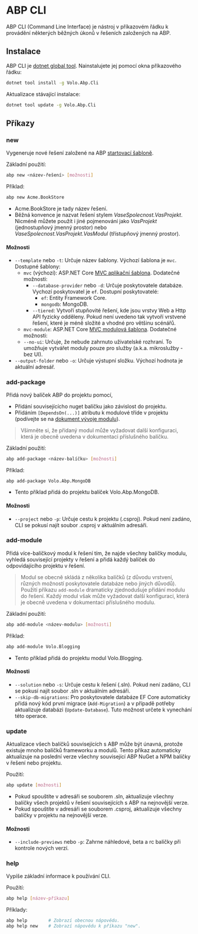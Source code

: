 ﻿# ABP CLI

ABP CLI (Command Line Interface) je nástroj v příkazovém řádku k provádění některých běžných úkonů v řešeních založených na ABP.

## Instalace

ABP CLI je [dotnet global tool](https://docs.microsoft.com/en-us/dotnet/core/tools/global-tools). Nainstalujete jej pomocí okna příkazového řádku:

````bash
dotnet tool install -g Volo.Abp.Cli
````

Aktualizace stávající instalace:

````bash
dotnet tool update -g Volo.Abp.Cli
````

## Příkazy

### new

Vygeneruje nové řešení založené na ABP [startovací šabloně](Startup-Templates/Index.md).

Základní použití:

````bash
abp new <název-řešení> [možnosti]
````

Příklad:

````bash
abp new Acme.BookStore
````

* Acme.BookStore je tady název řešení.
* Běžná konvence je nazvat řešení stylem *VaseSpolecnost.VasProjekt*. Nicméně můžete použít i jiné pojmenování jako *VasProjekt* (jednostupňový jmenný prostor) nebo *VaseSpolecnost.VasProjekt.VasModul* (třístupňový jmenný prostor).

#### Možnosti

* `--template` nebo `-t`: Určuje název šablony. Výchozí šablona je `mvc`. Dostupné šablony:
  * `mvc` (výchozí): ASP.NET Core [MVC aplikační šablona](Startup-Templates/Mvc.md). Dodatečné možnosti:
    * `--database-provider` nebo `-d`: Určuje poskytovatele databáze. Vychozí poskytovatel je `ef`. Dostupní poskytovatelé:
      * `ef`: Entity Framework Core.
      * `mongodb`: MongoDB.
    * `--tiered`: Vytvoří stupňovité řešení, kde jsou vrstvy Web a Http API fyzicky odděleny. Pokud není uvedeno tak vytvoří vrstvené řešení, které je méně složité a vhodné pro většinu scénářů.
  *  `mvc-module`: ASP.NET Core [MVC modulová šablona](Startup-Templates/Mvc-Module.md). Dodatečné možnosti:
    * `--no-ui`: Určuje, že nebude zahrnuto uživatelské rozhraní. To umožňuje vytvářet moduly pouze pro služby (a.k.a. mikroslužby - bez UI).
* `--output-folder` nebo `-o`: Určuje výstupní složku. Výchozí hodnota je aktuální adresář.

### add-package

Přidá nový balíček ABP do projektu pomocí,

* Přidání souvisejícícho nuget balíčku jako závislost do projektu.
* Přidáním `[DependsOn(...)]` atributu k modulové tříde v projektu (podívejte se na [dokument vývoje modulu](Module-Development-Basics.md)).

> Všimněte si, že přidaný modul může vyžadovat další konfiguraci, která je obecně uvedena v dokumentaci příslušného balíčku.

Základní použití:

````bash
abp add-package <název-balíčku> [možnosti]
````

Příklad:

````
abp add-package Volo.Abp.MongoDB
````

* Tento příklad přidá do projektu balíček Volo.Abp.MongoDB.

#### Možnosti

* `--project` nebo `-p`: Určuje cestu k projektu (.csproj). Pokud není zadáno, CLI se pokusí najít soubor .csproj v aktuálním adresáři.

### add-module

Přidá více-balíčkový modul k řešení tím, že najde všechny balíčky modulu, vyhledá související projekty v řešení a přidá každý balíček do odpovídajícího projektu v řešení.

> Modul se obecně skládá z několika balíčků (z důvodu vrstvení, různých možností poskytovatele databáze nebo jiných důvodů). Použití příkazu `add-module` dramaticky zjednodušuje přidání modulu do řešení. Každý modul však může vyžadovat další konfiguraci, která je obecně uvedena v dokumentaci příslušného modulu.

Základní použití:

````bash
abp add-module <název-modulu> [možnosti]
````

Příklad:

```bash
abp add-module Volo.Blogging
```

* Tento příklad přidá do projektu modul Volo.Blogging.

#### Možnosti

* `--solution` nebo `-s`: Určuje cestu k řešení (.sln). Pokud není zadáno, CLI se pokusí najít soubor .sln v aktuálním adresáři.
* `--skip-db-migrations`: Pro poskytovatele databáze EF Core automaticky přidá nový kód první migrace (`Add-Migration`) a v případě potřeby aktualizuje databázi (`Update-Database`). Tuto možnost určete k vynechání této operace.

### update

Aktualizace všech balíčků souvisejících s ABP může být únavná, protože existuje mnoho balíčků frameworku a modulů. Tento příkaz automaticky aktualizuje na poslední verze všechny související ABP NuGet a NPM balíčky v řešení nebo projektu.

Použití:

````bash
abp update [možnosti]
````

* Pokud spouštíte v adresáři se souborem .sln, aktualizuje všechny balíčky všech projektů v řešení souvisejících s ABP na nejnovější verze.
* Pokud spouštíte v adresáři se souborem .csproj, aktualizuje všechny balíčky v projektu na nejnovější verze.

#### Možnosti

* `--include-previews` nebo `-p`: Zahrne náhledové, beta a rc balíčky při kontrole nových verzí.

### help

Vypíše základní informace k používání CLI.

Použítí:

````bash
abp help [název-příkazu]
````

Příklady:

````bash
abp help        # Zobrazí obecnou nápovědu.
abp help new    # Zobrazí nápovědu k příkazu "new".
````

